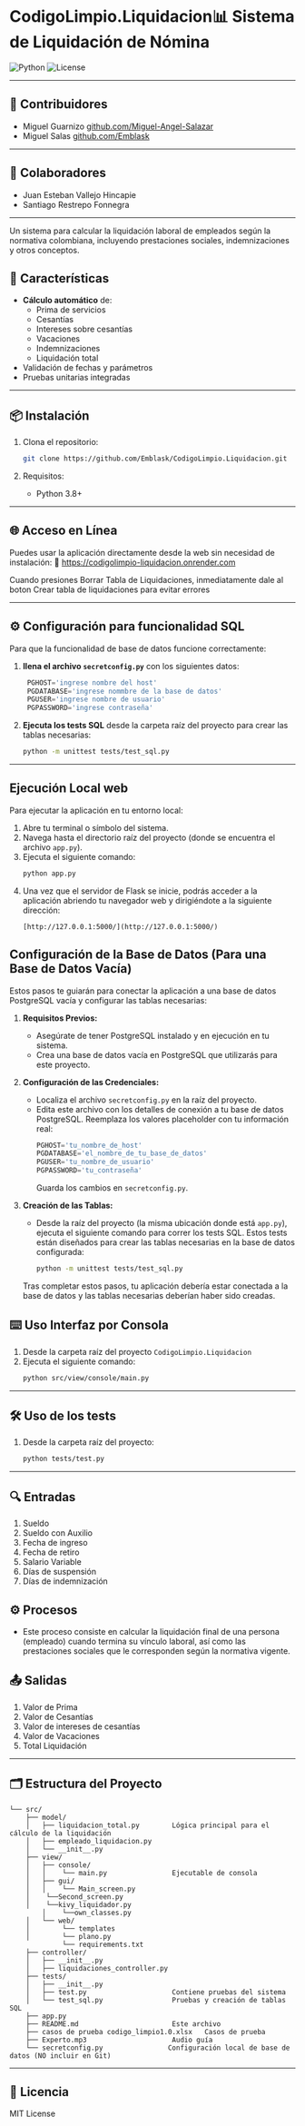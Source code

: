 # CodigoLimpio.Liquidacion📊 Sistema de Liquidación de Nómina

![Python](https://img.shields.io/badge/Python-3.8%2B-blue)
![License](https://img.shields.io/badge/License-MIT-green)

---

## 👥 Contribuidores

- Miguel Guarnizo [github.com/Miguel-Angel-Salazar](https://github.com/Miguel-Angel-Salazar)
- Miguel Salas [github.com/Emblask](https://github.com/Emblask)

---


## 👥 Colaboradores

- Juan Esteban Vallejo Hincapie
- Santiago Restrepo Fonnegra

---


Un sistema para calcular la liquidación laboral de empleados según la normativa colombiana, incluyendo prestaciones sociales, indemnizaciones y otros conceptos.

## 🚀 Características

- **Cálculo automático** de:
  - Prima de servicios
  - Cesantías
  - Intereses sobre cesantías
  - Vacaciones
  - Indemnizaciones
  - Liquidación total
- Validación de fechas y parámetros
- Pruebas unitarias integradas

---

## 📦 Instalación

1. Clona el repositorio:
   ```bash
   git clone https://github.com/Emblask/CodigoLimpio.Liquidacion.git
   ```

2. Requisitos:
   - Python 3.8+

---

## 🌐 Acceso en Línea

Puedes usar la aplicación directamente desde la web sin necesidad de instalación:
🔗 https://codigolimpio-liquidacion.onrender.com

Cuando presiones Borrar Tabla de Liquidaciones, inmediatamente dale al boton Crear tabla de liquidaciones para evitar errores

---

## ⚙️ Configuración para funcionalidad SQL

Para que la funcionalidad de base de datos funcione correctamente:

1. **llena el archivo `secretconfig.py`** con los siguientes datos:

   ```python
	PGHOST='ingrese nombre del host'
	PGDATABASE='ingrese nommbre de la base de datos'
	PGUSER='ingrese nombre de usuario'
	PGPASSWORD='ingrese contraseña'
   ```

2. **Ejecuta los tests SQL** desde la carpeta raíz del proyecto para crear las tablas necesarias:

   ```bash
   python -m unittest tests/test_sql.py
   ```

---
## Ejecución Local web

Para ejecutar la aplicación en tu entorno local:

1.  Abre tu terminal o símbolo del sistema.
2.  Navega hasta el directorio raíz del proyecto (donde se encuentra el archivo `app.py`).
3.  Ejecuta el siguiente comando:
    ```bash
    python app.py
    ```
4.  Una vez que el servidor de Flask se inicie, podrás acceder a la aplicación abriendo tu navegador web y dirigiéndote a la siguiente dirección:
    ```
    [http://127.0.0.1:5000/](http://127.0.0.1:5000/)
    ```

## Configuración de la Base de Datos (Para una Base de Datos Vacía)

Estos pasos te guiarán para conectar la aplicación a una base de datos PostgreSQL vacía y configurar las tablas necesarias:

1.  **Requisitos Previos:**
    * Asegúrate de tener PostgreSQL instalado y en ejecución en tu sistema.
    * Crea una base de datos vacía en PostgreSQL que utilizarás para este proyecto.

2.  **Configuración de las Credenciales:**
    * Localiza el archivo `secretconfig.py` en la raíz del proyecto.
    * Edita este archivo con los detalles de conexión a tu base de datos PostgreSQL. Reemplaza los valores placeholder con tu información real:
        ```python
        PGHOST='tu_nombre_de_host'
        PGDATABASE='el_nombre_de_tu_base_de_datos'
        PGUSER='tu_nombre_de_usuario'
        PGPASSWORD='tu_contraseña'
        ```
        Guarda los cambios en `secretconfig.py`.

3.  **Creación de las Tablas:**
    * Desde la raíz del proyecto (la misma ubicación donde está `app.py`), ejecuta el siguiente comando para correr los tests SQL. Estos tests están diseñados para crear las tablas necesarias en la base de datos configurada:
        ```bash
        python -m unittest tests/test_sql.py
        ```

    Tras completar estos pasos, tu aplicación debería estar conectada a la base de datos y las tablas necesarias deberían haber sido creadas.

## ⌨️ Uso Interfaz por Consola

1. Desde la carpeta raíz del proyecto `CodigoLimpio.Liquidacion`
2. Ejecuta el siguiente comando:
   ```bash
   python src/view/console/main.py
   ```

---

## 🛠️ Uso de los tests

1. Desde la carpeta raíz del proyecto:
   ```bash
   python tests/test.py
   ```

---

## 🔍 Entradas
1. Sueldo
2. Sueldo con Auxilio
3. Fecha de ingreso
4. Fecha de retiro
5. Salario Variable
6. Días de suspensión
7. Días de indemnización

## ⚙️ Procesos
- Este proceso consiste en calcular la liquidación final de una persona (empleado) cuando termina su vínculo laboral, así como las prestaciones sociales que le corresponden según la normativa vigente.
  
## 📤 Salidas
1. Valor de Prima
2. Valor de Cesantías
3. Valor de intereses de cesantías
4. Valor de Vacaciones
5. Total Liquidación

---

## 🗂️ Estructura del Proyecto
```
└── src/
    ├── model/
    │   ├── liquidacion_total.py        Lógica principal para el cálculo de la liquidación
    │   ├── empleado_liquidacion.py
    │   └── __init__.py    
    ├── view/
    │   ├── console/
    │   │    └── main.py                Ejecutable de consola
    │   ├── gui/
    │   │    └── Main_screen.py
	│    └──Second_screen.py
	│    └──kivy_liquidador.py
        │    └──own_classes.py              
    │   └── web/
    │        └── templates
    │        └── plano.py
             └── requirements.txt          
    ├── controller/
    │   ├── __init__.py
    │   ├── liquidaciones_controller.py
    ├── tests/
    │   ├── __init__.py
    │   ├── test.py                     Contiene pruebas del sistema
    │   └── test_sql.py                 Pruebas y creación de tablas SQL
    ├── app.py  
    ├── README.md                       Este archivo
    ├── casos de prueba codigo_limpio1.0.xlsx   Casos de prueba
    ├── Experto.mp3                     Audio guía
    └── secretconfig.py                Configuración local de base de datos (NO incluir en Git)
```

---

## 📄 Licencia

MIT License
